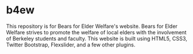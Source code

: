 b4ew
====

This repository is for Bears for Elder Welfare's website. Bears for Elder Welfare strives to promote the welfare of local elders with the involvement of Berkeley students and faculty. This website is built using HTML5, CSS3, Twitter Bootstrap, Flexslider, and a few other plugins.
